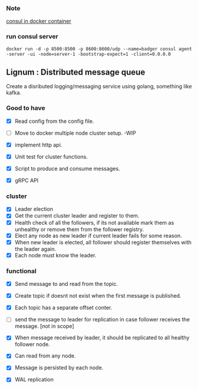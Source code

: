 ### Note
[consul in docker container](https://learn.hashicorp.com/consul/day-0/containers-guide)

### run consul server
```
docker run -d -p 8500:8500 -p 8600:8600/udp --name=badger consul agent -server -ui -node=server-1 -bootstrap-expect=1 -client=0.0.0.0
```

## Lignum : Distributed message queue

Create a disributed logging/messaging service using golang, something like kafka.


### Good to have
 - [X] Read config from the config file.
 - [ ] Move to docker multiple node cluster setup. -WIP
 - [X] implement http api.
 - [X] Unit test for cluster functions.
 - [X] Script to produce and consume messages.
 - [X] gRPC API


### cluster 
 - [X] Leader election
 - [X] Get the current cluster leader and register to them.
 - [X] Health check of all the followers, if its not available mark them as unhealthy or remove them from the follower registry.
 - [X] Elect any node as new leader if current leader fails for some reason.
 - [X] When new leader is elected, all follower should register themselves with the leader again.
 - [X] Each node must know the leader.

### functional
  - [X] Send message to and read from the topic.
  - [X] Create topic if doesnt not exist when the first message is published.
  - [X] Each topic has a separate offset conter.
  - [ ] send the message to leader for replication in case follower receives the message. [not in scope]
  - [X] When message received by leader, it should be replicated to all healthy follower node.
  - [X] Can read from any node.
  - [X] Message is persisted by each node.
  - [X] WAL replication

